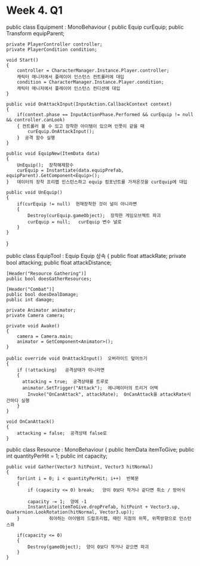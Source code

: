 # Week 4. Q1

public class Equipment : MonoBehaviour
{
    public Equip curEquip;
    public Transform equipParent;

    private PlayerController controller;
    private PlayerCondition condition;

    void Start()
    {
        controller = CharacterManager.Instance.Player.controller; 
        캐릭터 매니저에서 플레이어 인스턴스 컨트롤러에 대입
        condition = CharacterManager.Instance.Player.condition; 
        캐릭터 매니저에서 플레이어 인스턴스 컨디션에 대입
    }

    public void OnAttackInput(InputAction.CallbackContext context)
    {
        if(context.phase == InputActionPhase.Performed && curEquip != null && controller.canLook) 
        { 컨트롤러 볼 수 있고 장착한 아이템이 있으며 인풋이 같을 때
            curEquip.OnAttackInput();
        }  공격 함수 실행
    }

    public void EquipNew(ItemData data)
    {
        UnEquip();  장착해제함수
        curEquip = Instantiate(data.equipPrefab, equipParent).GetComponent<Equip>(); 
    }   데이터의 장착 프리팹 인스턴스하고 equip 컴포넌트를 가져온것을 curEquip에 대입

    public void UnEquip()
    {
        if(curEquip != null)  현재장착한 것이 널이 아니라면
        {
            Destroy(curEquip.gameObject);  장착한 게임오브젝트 파괴
            curEquip = null;   curEquip 변수 널로 
        }
    }
}



public class EquipTool : Equip  Equip 상속
{ 
    public float attackRate;
    private bool attacking;
    public float attackDistance;

    [Header("Resource Gathering")]
    public bool doesGatherResources;

    [Header("Combat")]
    public bool doesDealDamage;
    public int damage;

    private Animator animator;
    private Camera camera;

    private void Awake()
    {
        camera = Camera.main;  
        animator = GetComponent<Animator>(); 
    }

    public override void OnAttackInput()  오버라이드 덮어쓰기
    {
        if (!attacking)   공격상태가 아니라면
        {  
          attacking = true;  공격상태를 트루로
          animator.SetTrigger("Attack");  에니메이터의 트리거 어택
	        Invoke("OnCanAttack", attackRate);  OnCanAttack을 attackRate시간마다 실행
        }
    }

    void OnCanAttack()
    {
        attacking = false;  공격상태 false로
    }


public class Resource : MonoBehaviour
{
	public ItemData itemToGive;
	public int quantityPerHit = 1;
	public int capacity;

	public void Gather(Vector3 hitPoint, Vector3 hitNormal)
	{
		for(int i = 0; i < quantityPerHit; i++)  반복문
		{
			if (capacity <= 0) break;   양이 0보다 작거나 같다면 취소 / 방어식

			capacity -= 1;  양에 -1
			Instantiate(itemToGive.dropPrefab, hitPoint + Vector3.up, Quaternion.LookRotation(hitNormal, Vector3.up));  
		}           줘야하는 아이템의 드랍프리펩, 때린 지점의 위쪽, 위쪽방향으로 인스턴스화

		if(capacity <= 0)
		{
			Destroy(gameObject);  양이 0보다 작거나 같으면 파괴
		}
	}